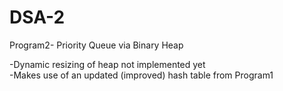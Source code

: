 # DSA-2
Program2- Priority Queue via Binary Heap  
  
-Dynamic resizing of heap not implemented yet  
-Makes use of an updated (improved) hash table from Program1
